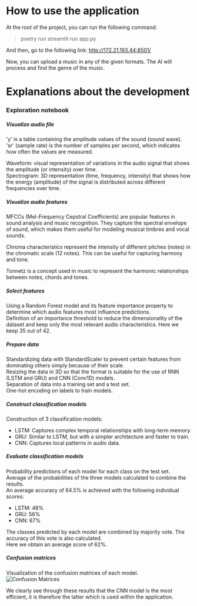 # How to use the application
At the root of the project, you can run the following command:  
> poetry run streamlit run app.py  

And then, go to the following link: http://172.21.193.44:8501/  

Now, you can upload a music in any of the given formats. The AI will process and find the genre of the music.  

# Explanations about the development
### Exploration notebook
##### Visualize audio file
'y' is a table containing the amplitude values ​​of the sound (sound wave).  
'sr' (sample rate) is the number of samples per second, which indicates how often the values ​​are measured.  

Waveform: visual representation of variations in the audio signal that shows the amplitude (or intensity) over time.  
Spectrogram: 3D representation (time, frequency, intensity) that shows how the energy (amplitude) of the signal is distributed across different frequencies over time.  

##### Visualize audio features
MFCCs (Mel-Frequency Cepstral Coefficients) are popular features in sound analysis and music recognition. They capture the spectral envelope of sound, which makes them useful for modeling musical timbres and vocal sounds.  

Chroma characteristics represent the intensity of different pitches (notes) in the chromatic scale (12 notes). This can be useful for capturing harmony and tone.  

Tonnetz is a concept used in music to represent the harmonic relationships between notes, chords and tones.  

##### Select features
Using a Random Forest model and its feature importance property to determine which audio features most influence predictions.  
Definition of an importance threshold to reduce the dimensionality of the dataset and keep only the most relevant audio characteristics. Here we keep 35 out of 42.  

##### Prepare data
Standardizing data with StandardScaler to prevent certain features from dominating others simply because of their scale.  
Resizing the data in 3D so that the format is suitable for the use of RNN (LSTM and GRU) and CNN (Conv1D) models.  
Separation of data into a training set and a test set.  
One-hot encoding on labels to train models.  

##### Construct classification models
Construction of 3 classification models:  
- LSTM: Captures complex temporal relationships with long-term memory.  
- GRU: Similar to LSTM, but with a simpler architecture and faster to train.  
- CNN: Captures local patterns in audio data.  

##### Evaluate classification models
Probability predictions of each model for each class on the test set.  
Average of the probabilities of the three models calculated to combine the results.  
An average accuracy of 64.5% is achieved with the following individual scores:  
- LSTM: 48%  
- GRU: 56%  
- CNN: 67%  

The classes predicted by each model are combined by majority vote. The accuracy of this vote is also calculated.  
Here we obtain an average score of 62%.  

##### Confusion matrices
Visualization of the confusion matrices of each model.  
![Confusion Matrices](confusion_matrices.png)  

We clearly see through these results that the CNN model is the most efficient, it is therefore the latter which is used within the application.  
